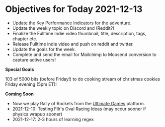 # Objectives for Today 2021-12-13

- Update the Key Performance Indicators for the adventure.
- Update the weekly topic on Discord and (Reddit?)
- Finalize the Fulltime Indie video thumbnail, title, description, tags, chapter etc.
- Release Fulltime indie video and push on reddit and twitter.
- Update the goals for the week.
- Complete and send the email for Mailchimp to Moosend conversion to capture active users!

**Special Goals**

103 of 5000 bits (before Friday!) to do cooking stream of christmas cookies Friday evening (5pm ET)!

**Coming Soon**

- Now we play Rally of Rockets from the [Ultimate Games](https://ultimate.games/) platform.
- 2021-12-10: Testing Fllr's Oval Racing Ideas (may occur sooner if physics wrapup sooner)
- 2021-12-17: 2-3 hours of learning regex

